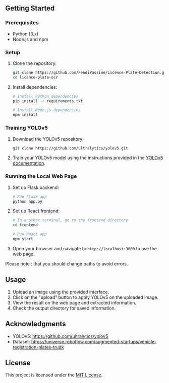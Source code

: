 
## Getting Started

### Prerequisites

- Python (3.x)
- Node.js and npm

### Setup

1. Clone the repository:

    ```bash
    git clone https://github.com/FendiYassine/Licence-Plate-Detection.git
    cd licence-plate-ocr
    ```

2. Install dependencies:

    ```bash
    # Install Python dependencies
    pip install -r requirements.txt

    # Install Node.js dependencies
    npm install
    ```

### Training YOLOv5

1. Download the YOLOv5 repository:

    ```bash
    git clone https://github.com/ultralytics/yolov5.git
    ```

2. Train your YOLOv5 model using the instructions provided in the [YOLOv5 documentation](https://github.com/ultralytics/yolov5).

### Running the Local Web Page

1. Set up Flask backend:

    ```bash
    # Run Flask app
    python app.py
    ```

2. Set up React frontend:

    ```bash
    # In another terminal, go to the frontend directory
    cd frontend

    # Run React app
    npm start
    ```

3. Open your browser and navigate to `http://localhost:3000` to use the web page.

Please note : that you should change paths to avoid errors.

## Usage

1. Upload an image using the provided interface.
2. Click on the "upload" button to apply YOLOv5 on the uploaded image.
3. View the result on the web page and extracted information.
4. Check the output directory for saved information.

## Acknowledgments

- YOLOv5: https://github.com/ultralytics/yolov5
- Dataset: https://universe.roboflow.com/augmented-startups/vehicle-registration-plates-trudk

## License

This project is licensed under the [MIT License](LICENSE).
